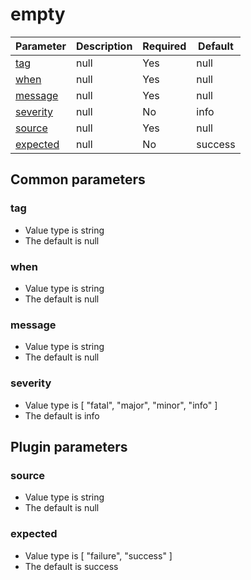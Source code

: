 # empty <Badge text=beta type=warn/>


| Parameter | Description | Required | Default |
|---|---|---|---|
| [tag](#tag) | null | Yes | null
| [when](#when) | null | Yes | null
| [message](#message) | null | Yes | null
| [severity](#severity) | null | No | info
| [source](#source) | null | Yes | null
| [expected](#expected) | null | No | success

## Common parameters
### tag
- Value type is string
- The default is null

### when
- Value type is string
- The default is null

### message
- Value type is string
- The default is null

### severity
- Value type is [
  "fatal",
  "major",
  "minor",
  "info"
]
- The default is info

## Plugin parameters
### source
- Value type is string
- The default is null

### expected
- Value type is [
  "failure",
  "success"
]
- The default is success

